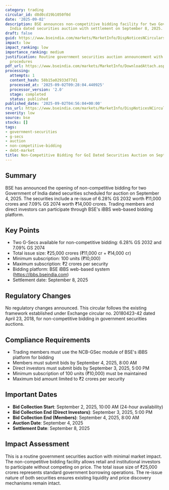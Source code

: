 ```yaml
---
category: trading
circular_id: d8d0cd19b1050f0d
date: '2025-09-02'
description: BSE announces non-competitive bidding facility for two Government of
  India dated securities auction with settlement on September 8, 2025.
draft: false
guid: https://www.bseindia.com/markets/MarketInfo/DispNoticesNCirculars.aspx?Noticeid={DDE28DDB-5363-456B-8038-FF39A680550B}&noticeno=20250902-1&dt=09/02/2025&icount=1&totcount=10&flag=0
impact: low
impact_ranking: low
importance_ranking: medium
justification: Routine government securities auction announcement with standard bidding
  procedures
pdf_url: https://www.bseindia.com/markets/MarketInfo/DownloadAttach.aspx?id=20250902-1&attachedId=
processing:
  attempts: 1
  content_hash: 58b15a02933d77d1
  processed_at: '2025-09-02T09:28:04.440925'
  processor_version: '2.0'
  stage: completed
  status: published
published_date: '2025-09-02T04:56:04+00:00'
rss_url: https://www.bseindia.com/markets/MarketInfo/DispNoticesNCirculars.aspx?Noticeid={DDE28DDB-5363-456B-8038-FF39A680550B}&noticeno=20250902-1&dt=09/02/2025&icount=1&totcount=10&flag=0
severity: low
source: bse
stocks: []
tags:
- government-securities
- g-secs
- auction
- non-competitive-bidding
- debt-market
title: Non-Competitive Bidding for GoI Dated Securities Auction on September 4, 2025
---
```


## Summary

BSE has announced the opening of non-competitive bidding for two Government of India dated securities scheduled for auction on September 4, 2025. The securities include a re-issue of 6.28% GS 2032 worth ₹11,000 crores and 7.09% GS 2074 worth ₹14,000 crores. Trading members and direct investors can participate through BSE's iBBS web-based bidding platform.

## Key Points

- Two G-Secs available for non-competitive bidding: 6.28% GS 2032 and 7.09% GS 2074
- Total issue size: ₹25,000 crores (₹11,000 cr + ₹14,000 cr)
- Minimum subscription: 100 units (₹10,000)
- Maximum subscription: ₹2 crores per security
- Bidding platform: BSE iBBS web-based system (https://ibbs.bseindia.com)
- Settlement date: September 8, 2025

## Regulatory Changes

No regulatory changes announced. This circular follows the existing framework established under Exchange circular no. 20180423-42 dated April 23, 2018, for non-competitive bidding in government securities auctions.

## Compliance Requirements

- Trading members must use the NCB-GSec module of BSE's iBBS platform for bidding
- Members must submit bids by September 4, 2025, 8:00 AM
- Direct investors must submit bids by September 3, 2025, 5:00 PM
- Minimum subscription of 100 units (₹10,000) must be maintained
- Maximum bid amount limited to ₹2 crores per security

## Important Dates

- **Bid Collection Start**: September 2, 2025, 10:00 AM (24-hour availability)
- **Bid Collection End (Direct Investors)**: September 3, 2025, 5:00 PM
- **Bid Collection End (Members)**: September 4, 2025, 8:00 AM
- **Auction Date**: September 4, 2025
- **Settlement Date**: September 8, 2025

## Impact Assessment

This is a routine government securities auction with minimal market impact. The non-competitive bidding facility allows retail and institutional investors to participate without competing on price. The total issue size of ₹25,000 crores represents standard government borrowing operations. The re-issue nature of both securities ensures existing liquidity and price discovery mechanisms remain intact.